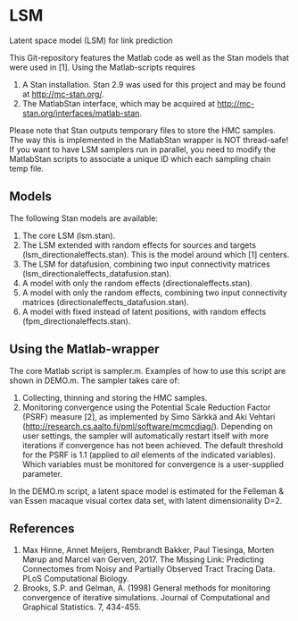 # LSM
Latent space model (LSM) for link prediction

This Git-repository features the Matlab code as well as the Stan models that were used in [1]. Using the Matlab-scripts requires

1. A Stan installation. Stan 2.9 was used for this project and may be found at http://mc-stan.org/. 
2. The MatlabStan interface, which may be acquired at http://mc-stan.org/interfaces/matlab-stan. 

Please note that Stan outputs temporary files to store the HMC samples. The way this is implemented in the MatlabStan wrapper is NOT thread-safe! If you want to have LSM samplers run in parallel, you need to modify the MatlabStan scripts to associate a unique ID which each sampling chain temp file.

## Models

The following Stan models are available:

1. The core LSM (lsm.stan).
2. The LSM extended with random effects for sources and targets (lsm_directionaleffects.stan). This is the model around which [1] centers.
3. The LSM for datafusion, combining two input connectivity matrices (lsm_directionaleffects_datafusion.stan).
4. A model with only the random effects (directionaleffects.stan).
5. A model with only the random effects, combining two input connectivity matrices (directionaleffects_datafusion.stan).
6. A model with fixed instead of latent positions, with random effects (fpm_directionaleffects.stan).

## Using the Matlab-wrapper

The core Matlab script is sampler.m. Examples of how to use this script are shown in DEMO.m. The sampler takes care of:

1. Collecting, thinning and storing the HMC samples.
2. Monitoring convergence using the Potential Scale Reduction Factor (PSRF) measure [2], as implemented by Simo Särkkä and Aki Vehtari (http://research.cs.aalto.fi/pml/software/mcmcdiag/). Depending on user settings, the sampler will automatically restart itself with more iterations if convergence has not been achieved. The default threshold for the PSRF is 1.1 (applied to *all* elements of the indicated variables). Which variables must be monitored for convergence is a user-supplied parameter.

In the DEMO.m script, a latent space model is estimated for the Felleman & van Essen macaque visual cortex data set, with latent dimensionality D=2. 


## References

1. Max Hinne, Annet Meijers, Rembrandt Bakker, Paul Tiesinga, Morten Mørup and Marcel van Gerven, 2017. The Missing Link: Predicting Connectomes from Noisy and Partially Observed Tract Tracing Data. PLoS Computational Biology.
2. Brooks, S.P. and Gelman, A. (1998) General methods for monitoring convergence of iterative simulations. Journal of Computational and Graphical Statistics. 7, 434-455. 
